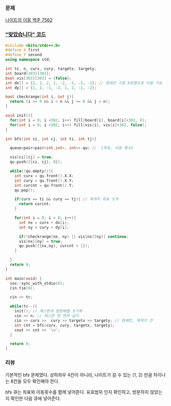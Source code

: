 ### 문제 

[나이트의 이동 백준 7562](https://www.acmicpc.net/problem/7562)



### ["맞았습니다" 코드](http://boj.kr/fe6371b338af4496a525a69f4c1f291b) 

```c++
#include <bits/stdc++.h>
#define X first
#define Y second
using namespace std;

int tc, n, curx, cury, targetx, targety;
int board[303][303];
bool vis[303][303] = {false};
int dx[] = {2, 1, 2, 1, -2, -1, -2, -1}; // 현재칸 기준 8방향으로 이동 가능 
int dy[] = {1, 2, -1, -2, 1, 2, -1, -2};

bool checkrange(int i, int j){
  return (i >= 0 && i < n && j >= 0 && j < n);
}

void init(){
  for(int i = 0; i <302; i++) fill(board[i], board[i]+302, 0);
  for(int i = 0; i <302; i++) fill(vis[i], vis[i]+302, false);
}

int bfs(int ci, int cj, int ti, int tj){

  queue<pair<pair<int,int>, int>> qu; //  {좌표, 이동 횟수}

  vis[ci][cj] = true;
  qu.push({{ci, cj}, 0});

  while(!qu.empty()){
    int curx = qu.front().X.X;
    int cury = qu.front().X.Y;
    int curcnt = qu.front().Y;
    qu.pop();

    if(curx == ti && cury == tj){ // 목적지 좌표 도착 
      return curcnt;
    }

    for(int i = 0; i < 8; i++){
      int nx = curx + dx[i];
      int ny = cury + dy[i];

      if(!checkrange(nx, ny) || vis[nx][ny]) continue;
      vis[nx][ny] = true;
      qu.push({{nx,ny}, curcnt + 1});
    }

  }
  return 0;
}

int main(void) {
  ios::sync_with_stdio(0);
  cin.tie(0);

  cin >> tc;

  while(tc--){
    init(); // 체스판과 방문배열 초기화
    cin >> n; // 체스판 한 변의 길이
    cin >> curx >>  cury >> targetx >> targety; // 현재칸, 목적지 칸
    int cnt = bfs(curx, cury, targetx, targety);
    cout << cnt << '\n';
  }

  return 0;
}
```


### 리뷰

기본적인 bfs 문제였다. 
상하좌우 4칸이 아니라, 나이트가 갈 수 있는 (1, 2) 만큼 차이나는 8칸을 모두 확인해야 한다. 

bfs 큐는 좌표와 이동횟수를 함께 넣어준다. 
유효범위 인지 확인하고, 방문하지 않았는지 확인한 다음 큐에 넣어준다. 
